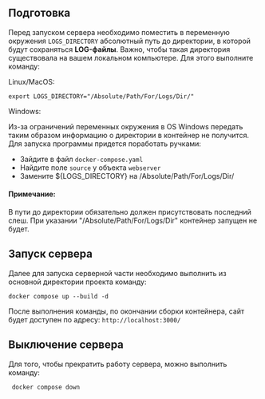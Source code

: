 ## Подготовка

Перед запуском сервера необходимо поместить в переменную окружения `LOGS_DIRECTORY` абсолютный путь до директории, в которой будут сохраняться **LOG-файлы**. Важно, чтобы такая директория существовала на вашем локальном компьютере. Для этого выполните команду: 

Linux/MacOS:

    export LOGS_DIRECTORY="/Absolute/Path/For/Logs/Dir/"
    
Windows:

Из-за ограничений переменных окружения в OS Windows передать таким образом информацию о директории в контейнер не получится. Для запуска программы придется поработать ручками: 
    
- Зайдите в файл `docker-compose.yaml` 
- Найдите поле `source` у объекта `webserver`
- Замените ${LOGS_DIRECTORY} на  /Absolute/Path/For/Logs/Dir/
    
#### Примечание:
В пути до директории обязательно должен присутствовать последний слеш. При указании "/Absolute/Path/For/Logs/Dir" контейнер запущен не будет. 
 
## Запуск сервера
 
Далее для запуска серверной части необходимо выполнить из основной директории проекта команду:

    docker compose up --build -d
    
После выполнения команды, по окончании сборки контейнера, сайт будет доступен по адресу: `http://localhost:3000/`

## Выключение сервера

Для того, чтобы прекратить работу сервера, можно выполнить команду:
    
     docker compose down

  
